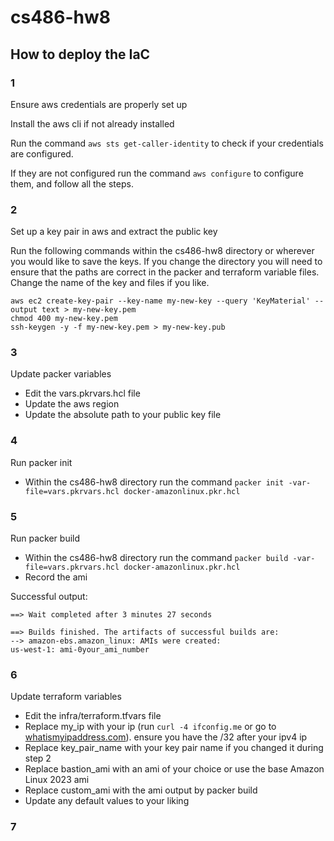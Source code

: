 # cs486-hw8

## How to deploy the IaC

### 1

Ensure aws credentials are properly set up

Install the aws cli if not already installed

Run the command `aws sts get-caller-identity` to check if your
credentials are configured.

If they are not configured run the command `aws configure` to
configure them, and follow all the steps.

### 2

Set up a key pair in aws and extract the public key

Run the following commands within the cs486-hw8 directory or
wherever you would like to save the keys. If you change the
directory you will need to ensure that the paths are correct in the
packer and terraform variable files. Change the name of the key and
files if you like.

```
aws ec2 create-key-pair --key-name my-new-key --query 'KeyMaterial' --output text > my-new-key.pem
chmod 400 my-new-key.pem
ssh-keygen -y -f my-new-key.pem > my-new-key.pub
```

### 3

Update packer variables

- Edit the vars.pkrvars.hcl file
- Update the aws region
- Update the absolute path to your public key file

### 4

Run packer init

- Within the cs486-hw8 directory run the command `packer init -var-file=vars.pkrvars.hcl docker-amazonlinux.pkr.hcl`

### 5

Run packer build

- Within the cs486-hw8 directory run the command `packer build -var-file=vars.pkrvars.hcl docker-amazonlinux.pkr.hcl`
- Record the ami

Successful output:

```
==> Wait completed after 3 minutes 27 seconds

==> Builds finished. The artifacts of successful builds are:
--> amazon-ebs.amazon_linux: AMIs were created:
us-west-1: ami-0your_ami_number
```

### 6

Update terraform variables

- Edit the infra/terraform.tfvars file
- Replace my_ip with your ip (run `curl -4 ifconfig.me` or go to
  [whatismyipaddress.com](https://whatismyipaddress.com/)). ensure
  you have the /32 after your ipv4 ip
- Replace key_pair_name with your key pair name if you changed it
  during step 2
- Replace bastion_ami with an ami of your choice or use the base
  Amazon Linux 2023 ami
- Replace custom_ami with the ami output by packer build
- Update any default values to your liking

### 7
